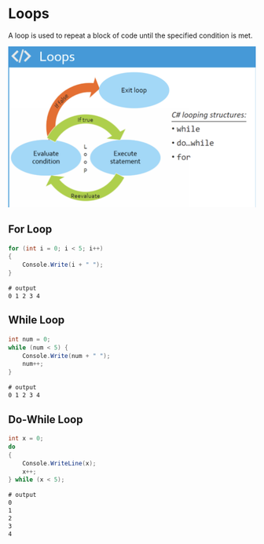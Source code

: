 ﻿# Loops

A loop is used to repeat a block of code until the specified condition is met.

<p align="center">
    <img src='loops.png' width='800'>
</p>

## For Loop

```csharp
for (int i = 0; i < 5; i++)
{
    Console.Write(i + " ");
}
```
```shell
# output
0 1 2 3 4 
```

## While Loop

```csharp
int num = 0;
while (num < 5) {
    Console.Write(num + " ");
    num++;
}
```
```shell
# output
0 1 2 3 4 
```

## Do-While Loop

```csharp
int x = 0;
do
{
    Console.WriteLine(x);
    x++;
} while (x < 5);
```
```shell
# output
0
1
2
3
4
```
